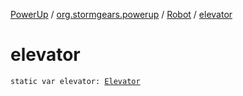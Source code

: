 [PowerUp](../../index.md) / [org.stormgears.powerup](../index.md) / [Robot](index.md) / [elevator](./elevator.md)

# elevator

`static var elevator: `[`Elevator`](../../org.stormgears.powerup.subsystems.elevatorclimber/-elevator/index.md)